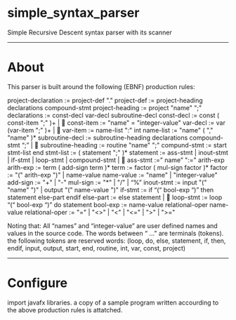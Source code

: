 # simple_syntax_parser
Simple Recursive Descent syntax parser with its scanner 

---
# About
This parser is built around the following (EBNF) production rules:

project-declaration := project-def     "."
project-def  :=   project-heading        declarations          compound-stmt
project-heading   := project      "name"       ";"
declarations   := const-decl       var-decl       subroutine-decl
const-decl   := const      ( const-item      ";" )+        |     
const-item   :=  "name"   =   "integer-value"
var-decl   := var    (var-item     ";" )+         |     
var-item   :=  name-list       ":"       int
name-list  :=  "name"    ( ","     "name" )* 
subroutine-decl := subroutine-heading      declarations      compound-stmt    “;”   |     
subroutine-heading   := routine      "name"       ";"
compund-stmt := start       stmt-list       end
stmt-list :=   ( statement    ";" )* 
statement := ass-stmt  |  inout-stmt  |  if-stmt  |  loop-stmt   |   compound-stmt    |     
ass-stmt :=” name”     ":="      arith-exp
arith-exp := term    ( add-sign      term )*
term := factor    ( mul-sign       factor  )*
factor :=  "("   arith-exp  ")"   |     name-value
name-value :=  "name"      |        "integer-value"
add-sign :=  "+"    |     "-"
mul-sign := "*"    |      "/"     |        “%”
inout-stmt := input "("    "name"     ")"    |    output  "("   name-value   ")"
if-stmt := if     “(“    bool-exp    “)”    then     statement     else-part       endif
else-part :=  else     statement   |   
loop-stmt := loop   “(“    bool-exp   “)”  do      statement
bool-exp := name-value       relational-oper        name-value 
relational-oper :=      "="     |     "<>"     |     "<"    |     "<="     |     ">"    |     ">="

Noting that:
All “names” and “integer-value” are user defined names and values in the source code.
The words between  “ …”  are terminals (tokens).
the following tokens are reserved words: (loop, do, else, statement, if, then, endif, input, output, start, end, routine, int, var, const, project)

---

# Configure

import javafx libraries.
a copy of a sample program written accourding to the above production rules is attatched.
